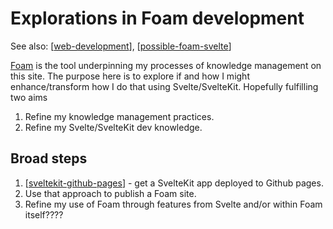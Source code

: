 <!--
 Copyright (C) 2023 David Jones
 
 This file is part of memex.
 
 memex is free software: you can redistribute it and/or modify
 it under the terms of the GNU General Public License as published by
 the Free Software Foundation, either version 3 of the License, or
 (at your option) any later version.
 
 memex is distributed in the hope that it will be useful,
 but WITHOUT ANY WARRANTY; without even the implied warranty of
 MERCHANTABILITY or FITNESS FOR A PARTICULAR PURPOSE.  See the
 GNU General Public License for more details.
 
 You should have received a copy of the GNU General Public License
 along with memex.  If not, see <http://www.gnu.org/licenses/>.
-->

# Explorations in Foam development

See also: [[web-development]], [[possible-foam-svelte]]

[Foam](https://foambubble.github.io/foam/) is the tool underpinning my processes of knowledge management on this site. The purpose here is to explore if and how I might enhance/transform how I do that using Svelte/SvelteKit. Hopefully fulfilling two aims

1. Refine my knowledge management practices.
2. Refine my Svelte/SvelteKit dev knowledge.

## Broad steps

1. [[sveltekit-github-pages]] - get a SvelteKit app deployed to Github pages.
2. Use that approach to publish a Foam site.
3. Refine my use of Foam through features from Svelte and/or within Foam itself????



[//begin]: # "Autogenerated link references for markdown compatibility"
[web-development]: ../../web-development "Web development"
[possible-foam-svelte]: possible-foam-svelte "possible-foam-svelte"
[sveltekit-github-pages]: sveltekit-github-pages "SvelteKit and Github pages"
[//end]: # "Autogenerated link references"